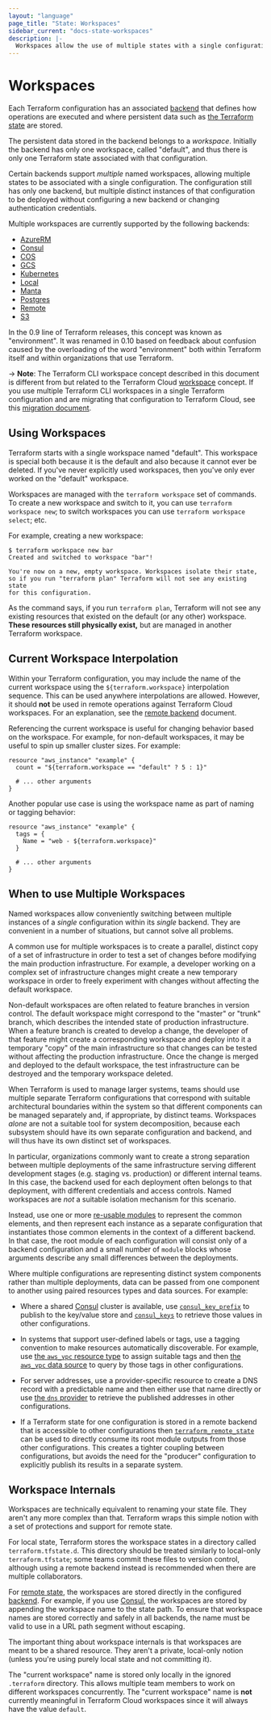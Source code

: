 ```yaml
---
layout: "language"
page_title: "State: Workspaces"
sidebar_current: "docs-state-workspaces"
description: |-
  Workspaces allow the use of multiple states with a single configuration directory.
---
```


# Workspaces

Each Terraform configuration has an associated [backend](/docs/backends/index.html)
that defines how operations are executed and where persistent data such as
[the Terraform state](https://www.terraform.io/docs/language/state/purpose.html) are
stored.

The persistent data stored in the backend belongs to a _workspace_. Initially
the backend has only one workspace, called "default", and thus there is only
one Terraform state associated with that configuration.

Certain backends support _multiple_ named workspaces, allowing multiple states
to be associated with a single configuration. The configuration still
has only one backend, but multiple distinct instances of that configuration
to be deployed without configuring a new backend or changing authentication
credentials.

Multiple workspaces are currently supported by the following backends:

 * [AzureRM](/docs/language/settings/backends/azurerm.html)
 * [Consul](/docs/language/settings/backends/consul.html)
 * [COS](/docs/language/settings/backends/cos.html)
 * [GCS](/docs/language/settings/backends/gcs.html)
 * [Kubernetes](/docs/language/settings/backends/kubernetes.html)
 * [Local](/docs/language/settings/backends/local.html)
 * [Manta](/docs/language/settings/backends/manta.html)
 * [Postgres](/docs/language/settings/backends/pg.html)
 * [Remote](/docs/language/settings/backends/remote.html)
 * [S3](/docs/language/settings/backends/s3.html)

In the 0.9 line of Terraform releases, this concept was known as "environment".
It was renamed in 0.10 based on feedback about confusion caused by the
overloading of the word "environment" both within Terraform itself and within
organizations that use Terraform.

-> **Note**: The Terraform CLI workspace concept described in this document is
different from but related to the Terraform Cloud
[workspace](/docs/cloud/workspaces/index.html) concept.
If you use multiple Terraform CLI workspaces in a single Terraform configuration
and are migrating that configuration to Terraform Cloud, see this [migration
document](/docs/cloud/migrate/workspaces.html).

## Using Workspaces

Terraform starts with a single workspace named "default". This
workspace is special both because it is the default and also because
it cannot ever be deleted. If you've never explicitly used workspaces, then
you've only ever worked on the "default" workspace.

Workspaces are managed with the `terraform workspace` set of commands. To
create a new workspace and switch to it, you can use `terraform workspace new`;
to switch workspaces you can use `terraform workspace select`; etc.

For example, creating a new workspace:

```text
$ terraform workspace new bar
Created and switched to workspace "bar"!

You're now on a new, empty workspace. Workspaces isolate their state,
so if you run "terraform plan" Terraform will not see any existing state
for this configuration.
```

As the command says, if you run `terraform plan`, Terraform will not see
any existing resources that existed on the default (or any other) workspace.
**These resources still physically exist,** but are managed in another
Terraform workspace.

## Current Workspace Interpolation

Within your Terraform configuration, you may include the name of the current
workspace using the `${terraform.workspace}` interpolation sequence. This can
be used anywhere interpolations are allowed. However, it should **not** be
used in remote operations against Terraform Cloud workspaces. For an
explanation, see the [remote backend](/docs/language/settings/backends/remote.html#workspaces)
document.

Referencing the current workspace is useful for changing behavior based
on the workspace. For example, for non-default workspaces, it may be useful
to spin up smaller cluster sizes. For example:

```hcl
resource "aws_instance" "example" {
  count = "${terraform.workspace == "default" ? 5 : 1}"

  # ... other arguments
}
```

Another popular use case is using the workspace name as part of naming or
tagging behavior:

```hcl
resource "aws_instance" "example" {
  tags = {
    Name = "web - ${terraform.workspace}"
  }

  # ... other arguments
}
```

## When to use Multiple Workspaces

Named workspaces allow conveniently switching between multiple instances of
a _single_ configuration within its _single_ backend. They are convenient in
a number of situations, but cannot solve all problems.

A common use for multiple workspaces is to create a parallel, distinct copy of
a set of infrastructure in order to test a set of changes before modifying the
main production infrastructure. For example, a developer working on a complex
set of infrastructure changes might create a new temporary workspace in order
to freely experiment with changes without affecting the default workspace.

Non-default workspaces are often related to feature branches in version control.
The default workspace might correspond to the "master" or "trunk" branch,
which describes the intended state of production infrastructure. When a
feature branch is created to develop a change, the developer of that feature
might create a corresponding workspace and deploy into it a temporary "copy"
of the main infrastructure so that changes can be tested without affecting
the production infrastructure. Once the change is merged and deployed to the
default workspace, the test infrastructure can be destroyed and the temporary
workspace deleted.

When Terraform is used to manage larger systems, teams should use multiple
separate Terraform configurations that correspond with suitable architectural
boundaries within the system so that different components can be managed
separately and, if appropriate, by distinct teams. Workspaces _alone_
are not a suitable tool for system decomposition, because each subsystem should
have its own separate configuration and backend, and will thus have its own
distinct set of workspaces.

In particular, organizations commonly want to create a strong separation
between multiple deployments of the same infrastructure serving different
development stages (e.g. staging vs. production) or different internal teams.
In this case, the backend used for each deployment often belongs to that
deployment, with different credentials and access controls. Named workspaces
are _not_ a suitable isolation mechanism for this scenario.

Instead, use one or more [re-usable modules](/docs/language/modules/develop/index.html) to
represent the common elements, and then represent each instance as a separate
configuration that instantiates those common elements in the context of a
different backend. In that case, the root module of each configuration will
consist only of a backend configuration and a small number of `module` blocks
whose arguments describe any small differences between the deployments.

Where multiple configurations are representing distinct system components
rather than multiple deployments, data can be passed from one component to
another using paired resources types and data sources. For example:

* Where a shared [Consul](https://consul.io/) cluster is available, use
  [`consul_key_prefix`](https://registry.terraform.io/providers/hashicorp/consul/latest/docs/resources/key_prefix) to
  publish to the key/value store and [`consul_keys`](https://registry.terraform.io/providers/hashicorp/consul/latest/docs/data-sources/keys)
  to retrieve those values in other configurations.

* In systems that support user-defined labels or tags, use a tagging convention
  to make resources automatically discoverable. For example, use
  [the `aws_vpc` resource type](https://registry.terraform.io/providers/hashicorp/aws/latest/docs/resources/vpc)
  to assign suitable tags and then
  [the `aws_vpc` data source](https://registry.terraform.io/providers/hashicorp/aws/latest/docs/data-sources/vpc)
  to query by those tags in other configurations.

* For server addresses, use a provider-specific resource to create a DNS
  record with a predictable name and then either use that name directly or
  use [the `dns` provider](https://registry.terraform.io/providers/hashicorp/dns/latest/docs) to retrieve
  the published addresses in other configurations.

* If a Terraform state for one configuration is stored in a remote backend
  that is accessible to other configurations then
  [`terraform_remote_state`](/docs/language/state/remote-state-data.html)
  can be used to directly consume its root module outputs from those other
  configurations. This creates a tighter coupling between configurations,
  but avoids the need for the "producer" configuration to explicitly
  publish its results in a separate system.

## Workspace Internals

Workspaces are technically equivalent to renaming your state file. They
aren't any more complex than that. Terraform wraps this simple notion with
a set of protections and support for remote state.

For local state, Terraform stores the workspace states in a directory called
`terraform.tfstate.d`. This directory should be treated similarly to
local-only `terraform.tfstate`; some teams commit these files to version
control, although using a remote backend instead is recommended when there are
multiple collaborators.

For [remote state](/docs/language/state/remote.html), the workspaces are stored
directly in the configured [backend](/docs/backends/). For example, if you
use [Consul](/docs/language/settings/backends/consul.html), the workspaces are stored
by appending the workspace name to the state path. To ensure that
workspace names are stored correctly and safely in all backends, the name
must be valid to use in a URL path segment without escaping.

The important thing about workspace internals is that workspaces are
meant to be a shared resource. They aren't a private, local-only notion
(unless you're using purely local state and not committing it).

The "current workspace" name is stored only locally in the ignored
`.terraform` directory. This allows multiple team members to work on
different workspaces concurrently. The "current workspace" name is **not**
currently meaningful in Terraform Cloud workspaces since it will always
have the value `default`.
